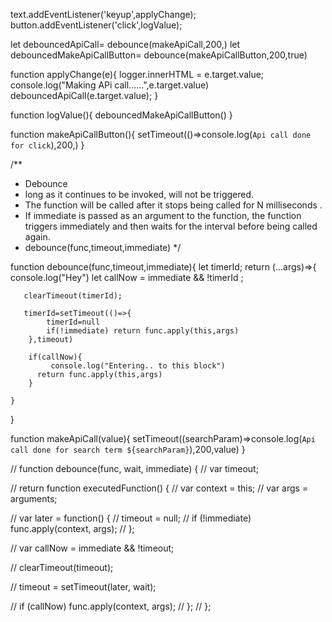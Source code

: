text.addEventListener('keyup',applyChange);
button.addEventListener('click',logValue);


let debouncedApiCall= debounce(makeApiCall,200,)
let debouncedMakeApiCallButton= debounce(makeApiCallButton,200,true)

function applyChange(e){
    logger.innerHTML = e.target.value;
    console.log("Making APi call......",e.target.value)
    debouncedApiCall(e.target.value);
}

function logValue(){
    debouncedMakeApiCallButton()
}


function makeApiCallButton(){
    setTimeout(()=>console.log(`Api call done for click`),200,)
}


/**
 * Debounce
 * long as it continues to be invoked, will not be triggered.
 * The function will be called after it stops being called for N milliseconds .
 * If immediate is passed as an argument to the function, the function triggers immediately and then waits for the interval before being called again.
 *  debounce(func,timeout,immediate)
 */

function debounce(func,timeout,immediate){
    let timerId;
    return (...args)=>{
        console.log("Hey")
        let callNow = immediate && !timerId ;
        
       clearTimeout(timerId);

       timerId=setTimeout(()=>{
            timerId=null
            if(!immediate) return func.apply(this,args)
        },timeout)

        if(callNow){
             console.log("Entering.. to this block")
          return func.apply(this,args)
        }
        
    }
}

function makeApiCall(value){
    setTimeout((searchParam)=>console.log(`Api call done for search term ${searchParam}`),200,value)
}












// function debounce(func, wait, immediate) {
//     var timeout;
  
//     return function executedFunction() {
//       var context = this;
//       var args = arguments;
          
//       var later = function() {
//         timeout = null;
//         if (!immediate) func.apply(context, args);
//       };
  
//       var callNow = immediate && !timeout;
      
//       clearTimeout(timeout);
  
//       timeout = setTimeout(later, wait);
      
//       if (callNow) func.apply(context, args);
//     };
//   };
